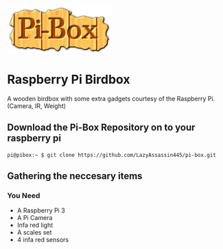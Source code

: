 ![piBox](/doc/pibox.png)

# Raspberry Pi Birdbox
A wooden birdbox with some extra gadgets courtesy of the Raspberry Pi. (Camera, IR, Weight)

## Download the Pi-Box Repository on to your raspberry pi

```console
pi@pibox:~ $ git clone https://github.com/LazyAssassin445/pi-box.git
```

## Gathering the neccesary items
### You Need
* A Raspberry Pi 3
* A Pi Camera
* Infa red light
* A scales set
* 4 infa red sensors
